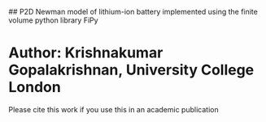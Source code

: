 ## P2D Newman model of lithium-ion battery implemented using the finite volume python library FiPy

# Author: Krishnakumar Gopalakrishnan, University College London

Please cite this work if you use this in an academic publication
